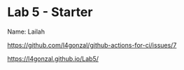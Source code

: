 # Lab 5 - Starter

Name: Lailah

https://github.com/l4gonzal/github-actions-for-ci/issues/7

https://l4gonzal.github.io/Lab5/
